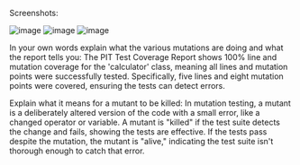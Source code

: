Screenshots:

![image](https://github.com/user-attachments/assets/0227a55e-ae53-40b7-b085-91f386f9b644)
![image](https://github.com/user-attachments/assets/cff04f4f-11e3-4348-a118-171a88a5e3a4)
![image](https://github.com/user-attachments/assets/c941c6d1-babb-4fe6-b493-51a909c0dd1a)

In your own words explain what the various mutations are doing and what the report tells you: 
The PIT Test Coverage Report shows 100% line and mutation coverage for the 'calculator' class, meaning all lines and mutation points were successfully tested. Specifically, five lines and eight mutation points were covered, ensuring the tests can detect errors.

Explain what it means for a mutant to be killed:
In mutation testing, a mutant is a deliberately altered version of the code with a small error, like a changed operator or variable. A mutant is "killed" if the test suite detects the change and fails, showing the tests are effective. If the tests pass despite the mutation, the mutant is "alive," indicating the test suite isn't thorough enough to catch that error.
